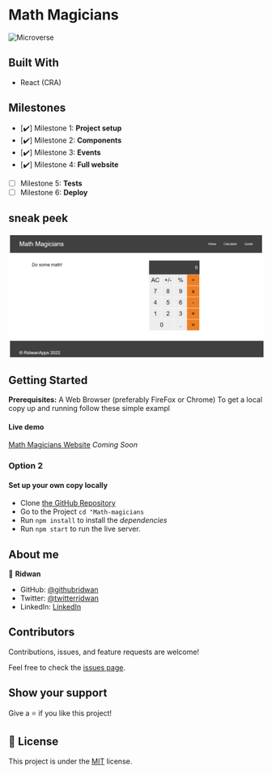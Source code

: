 # Math Magicians

![Microverse](https://img.shields.io/badge/Microverse-blueviolet)

## Built With

- React (CRA)

## Milestones

- [✔️] Milestone 1: **Project setup**
- [✔️] Milestone 2: **Components**
- [✔️] Milestone 3: **Events**
- [✔️] Milestone 4: **Full website**
- [ ] Milestone 5: **Tests**
- [ ] Milestone 6: **Deploy**

## sneak peek

![Application screenshot](src/calculator.png)

## Getting Started

**Prerequisites:** A Web Browser (preferably FireFox or Chrome)
To get a local copy up and running follow these simple exampl

#### Live demo

[Math Magicians Website]() _Coming Soon_

### **Option 2**

#### Set up your own copy locally

- Clone [the GitHub Repository](https://github.com/ridwanediallo/Math-magicians.git)
- Go to the Project `cd "Math-magicians`
- Run `npm install` to install the _dependencies_
- Run `npm start` to run the live server.

## About me

👤 **Ridwan**

- GitHub: [@githubridwan](https://github.com/ridwanediallo)
- Twitter: [@twitterridwan](https://twitter.com/RidwaneD)
- LinkedIn: [LinkedIn](https://www.linkedin.com/in/ridwan-diallo-9a1634193)

## Contributors

Contributions, issues, and feature requests are welcome!

Feel free to check the [issues page](../../issues/).

## Show your support

Give a ⭐️ if you like this project!

## 📝 License

This project is under the [MIT](./LICENSE) license.
